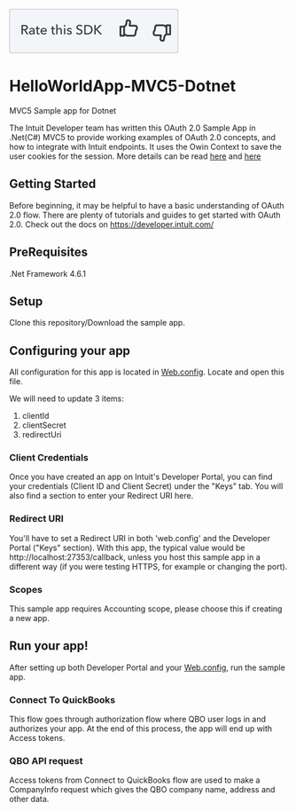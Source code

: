 [![SDK Banner](views/RateSDK.png)][ss1][![SDK Banner](views/Thumbup.png)][ss2][![SDK Banner](views/Thumbdown.png)][ss3]

# HelloWorldApp-MVC5-Dotnet
MVC5 Sample app for Dotnet

The Intuit Developer team has written this OAuth 2.0 Sample App in .Net(C#) MVC5 to provide working examples of OAuth 2.0 concepts, and how to integrate with Intuit endpoints. It uses the Owin Context to save the user cookies for the session.
More details can be read [here](https://www.asp.net/aspnet/overview/owin-and-katana) and [here](https://brockallen.com/2013/10/24/a-primer-on-owin-cookie-authentication-middleware-for-the-asp-net-developer/)


## Getting Started
Before beginning, it may be helpful to have a basic understanding of OAuth 2.0 flow. There are plenty of tutorials and guides to get started with OAuth 2.0. Check out the docs on https://developer.intuit.com/

## PreRequisites
.Net Framework 4.6.1

## Setup
Clone this repository/Download the sample app.

## Configuring your app
All configuration for this app is located in [Web.config](https://github.com/IntuitDeveloper/HelloWorldApp-MVC5-Dotnet/blob/master/MvcCodeFlowClientManual/Web.config). Locate and open this file.

We will need to update 3 items:
1. clientId
2. clientSecret
3. redirectUri

### Client Credentials
Once you have created an app on Intuit's Developer Portal, you can find your credentials (Client ID and Client Secret) under the "Keys" tab. You will also find a section to enter your Redirect URI here.

### Redirect URI
You'll have to set a Redirect URI in both 'web.config' and the Developer Portal ("Keys" section). With this app, the typical value would be http://localhost:27353/callback, unless you host this sample app in a different way (if you were testing HTTPS, for example or changing the port).

### Scopes
This sample app requires Accounting scope, please choose this if creating a new app.

## Run your app!
After setting up both Developer Portal and your [Web.config](https://github.com/IntuitDeveloper/HelloWorldApp-MVC5-Dotnet/blob/master/MvcCodeFlowClientManual/Web.config), run the sample app. 

### Connect To QuickBooks 
This flow goes through authorization flow where QBO user logs in and authorizes your app. At the end of this process, the app will end up with Access tokens.

### QBO API request
Access tokens from Connect to QuickBooks flow are used to make a CompanyInfo request which gives the QBO company name, address and other data.

[ss1]: #
[ss2]: https://customersurveys.intuit.com/jfe/form/SV_9LWgJBcyy3NAwHc?check=Yes&checkpoint=HelloWorldApp-MVC5-Dotnet&pageUrl=github
[ss3]: https://customersurveys.intuit.com/jfe/form/SV_9LWgJBcyy3NAwHc?check=No&checkpoint=HelloWorldApp-MVC5-Dotnet&pageUrl=github
